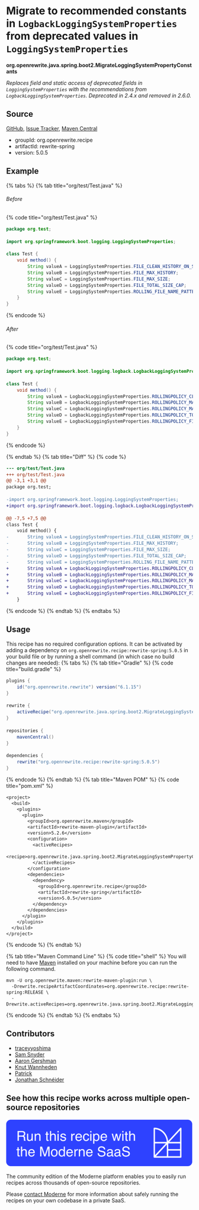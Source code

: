 # Migrate to recommended constants in `LogbackLoggingSystemProperties` from deprecated values in `LoggingSystemProperties`

**org.openrewrite.java.spring.boot2.MigrateLoggingSystemPropertyConstants**

_Replaces field and static access of deprecated fields in `LoggingSystemProperties` with the recommendations from `LogbackLoggingSystemProperties`. Deprecated in 2.4.x and removed in 2.6.0._

## Source

[GitHub](https://github.com/openrewrite/rewrite-spring/blob/main/src/main/java/org/openrewrite/java/spring/boot2/MigrateLoggingSystemPropertyConstants.java), [Issue Tracker](https://github.com/openrewrite/rewrite-spring/issues), [Maven Central](https://central.sonatype.com/artifact/org.openrewrite.recipe/rewrite-spring/5.0.5/jar)

* groupId: org.openrewrite.recipe
* artifactId: rewrite-spring
* version: 5.0.5

## Example


{% tabs %}
{% tab title="org/test/Test.java" %}

###### Before
{% code title="org/test/Test.java" %}
```java
package org.test;

import org.springframework.boot.logging.LoggingSystemProperties;

class Test {
    void method() {
        String valueA = LoggingSystemProperties.FILE_CLEAN_HISTORY_ON_START;
        String valueB = LoggingSystemProperties.FILE_MAX_HISTORY;
        String valueC = LoggingSystemProperties.FILE_MAX_SIZE;
        String valueD = LoggingSystemProperties.FILE_TOTAL_SIZE_CAP;
        String valueE = LoggingSystemProperties.ROLLING_FILE_NAME_PATTERN;
    }
}
```
{% endcode %}

###### After
{% code title="org/test/Test.java" %}
```java
package org.test;

import org.springframework.boot.logging.logback.LogbackLoggingSystemProperties;

class Test {
    void method() {
        String valueA = LogbackLoggingSystemProperties.ROLLINGPOLICY_CLEAN_HISTORY_ON_START;
        String valueB = LogbackLoggingSystemProperties.ROLLINGPOLICY_MAX_HISTORY;
        String valueC = LogbackLoggingSystemProperties.ROLLINGPOLICY_MAX_FILE_SIZE;
        String valueD = LogbackLoggingSystemProperties.ROLLINGPOLICY_TOTAL_SIZE_CAP;
        String valueE = LogbackLoggingSystemProperties.ROLLINGPOLICY_FILE_NAME_PATTERN;
    }
}
```
{% endcode %}

{% endtab %}
{% tab title="Diff" %}
{% code %}
```diff
--- org/test/Test.java
+++ org/test/Test.java
@@ -3,1 +3,1 @@
package org.test;

-import org.springframework.boot.logging.LoggingSystemProperties;
+import org.springframework.boot.logging.logback.LogbackLoggingSystemProperties;

@@ -7,5 +7,5 @@
class Test {
    void method() {
-       String valueA = LoggingSystemProperties.FILE_CLEAN_HISTORY_ON_START;
-       String valueB = LoggingSystemProperties.FILE_MAX_HISTORY;
-       String valueC = LoggingSystemProperties.FILE_MAX_SIZE;
-       String valueD = LoggingSystemProperties.FILE_TOTAL_SIZE_CAP;
-       String valueE = LoggingSystemProperties.ROLLING_FILE_NAME_PATTERN;
+       String valueA = LogbackLoggingSystemProperties.ROLLINGPOLICY_CLEAN_HISTORY_ON_START;
+       String valueB = LogbackLoggingSystemProperties.ROLLINGPOLICY_MAX_HISTORY;
+       String valueC = LogbackLoggingSystemProperties.ROLLINGPOLICY_MAX_FILE_SIZE;
+       String valueD = LogbackLoggingSystemProperties.ROLLINGPOLICY_TOTAL_SIZE_CAP;
+       String valueE = LogbackLoggingSystemProperties.ROLLINGPOLICY_FILE_NAME_PATTERN;
    }
```
{% endcode %}
{% endtab %}
{% endtabs %}


## Usage

This recipe has no required configuration options. It can be activated by adding a dependency on `org.openrewrite.recipe:rewrite-spring:5.0.5` in your build file or by running a shell command (in which case no build changes are needed): 
{% tabs %}
{% tab title="Gradle" %}
{% code title="build.gradle" %}
```groovy
plugins {
    id("org.openrewrite.rewrite") version("6.1.15")
}

rewrite {
    activeRecipe("org.openrewrite.java.spring.boot2.MigrateLoggingSystemPropertyConstants")
}

repositories {
    mavenCentral()
}

dependencies {
    rewrite("org.openrewrite.recipe:rewrite-spring:5.0.5")
}
```
{% endcode %}
{% endtab %}
{% tab title="Maven POM" %}
{% code title="pom.xml" %}
```markup
<project>
  <build>
    <plugins>
      <plugin>
        <groupId>org.openrewrite.maven</groupId>
        <artifactId>rewrite-maven-plugin</artifactId>
        <version>5.2.6</version>
        <configuration>
          <activeRecipes>
            <recipe>org.openrewrite.java.spring.boot2.MigrateLoggingSystemPropertyConstants</recipe>
          </activeRecipes>
        </configuration>
        <dependencies>
          <dependency>
            <groupId>org.openrewrite.recipe</groupId>
            <artifactId>rewrite-spring</artifactId>
            <version>5.0.5</version>
          </dependency>
        </dependencies>
      </plugin>
    </plugins>
  </build>
</project>
```
{% endcode %}
{% endtab %}

{% tab title="Maven Command Line" %}
{% code title="shell" %}
You will need to have [Maven](https://maven.apache.org/download.cgi) installed on your machine before you can run the following command.

```shell
mvn -U org.openrewrite.maven:rewrite-maven-plugin:run \
  -Drewrite.recipeArtifactCoordinates=org.openrewrite.recipe:rewrite-spring:RELEASE \
  -Drewrite.activeRecipes=org.openrewrite.java.spring.boot2.MigrateLoggingSystemPropertyConstants
```
{% endcode %}
{% endtab %}
{% endtabs %}

## Contributors
* [traceyyoshima](mailto:tracey.yoshima@gmail.com)
* [Sam Snyder](mailto:sam@moderne.io)
* [Aaron Gershman](mailto:aegershman@gmail.com)
* [Knut Wannheden](mailto:knut@moderne.io)
* [Patrick](mailto:patway99@gmail.com)
* [Jonathan Schnéider](mailto:jkschneider@gmail.com)


## See how this recipe works across multiple open-source repositories

[![Moderne Link Image](/.gitbook/assets/ModerneRecipeButton.png)](https://app.moderne.io/recipes/org.openrewrite.java.spring.boot2.MigrateLoggingSystemPropertyConstants)

The community edition of the Moderne platform enables you to easily run recipes across thousands of open-source repositories.

Please [contact Moderne](https://moderne.io/product) for more information about safely running the recipes on your own codebase in a private SaaS.
